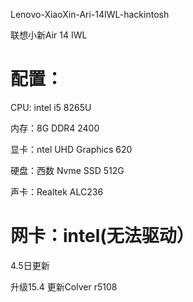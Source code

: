 Lenovo-XiaoXin-Ari-14IWL-hackintosh

联想小新Air 14 IWL

配置：
============================================

CPU: intel i5 8265U

内存：8G DDR4 2400

显卡：ntel UHD Graphics 620

硬盘：西数 Nvme SSD 512G

声卡：Realtek ALC236

网卡：intel(无法驱动）
=============================================

4.5日更新

升级15.4 更新Colver r5108
